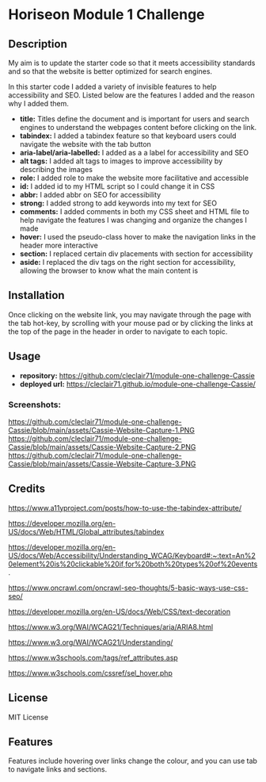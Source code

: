 # Horiseon Module 1 Challenge

## Description

My aim is to update the starter code so that it meets accessibility standards and so that the website is better optimized for search engines.

In this starter code I added a variety of invisible features to help accessibility and SEO. Listed below are the features I added and the reason why I added them.
* **title:** Titles define the document and is important for users and search engines to understand the webpages content before clicking on the link.
* **tabindex:** I added a tabindex feature so that keyboard users could navigate the website with the tab button
* **aria-label/aria-labelled:** I added as a a label for accessibility and SEO
* **alt tags:** I added alt tags to images to improve accessibility by describing the images
* **role:** I added role to make the website more facilitative and accessible
* **id:** I added id to my HTML script so I could change it in CSS
* **abbr:** I added abbr on SEO for accessibility
* **strong:** I added strong to add keywords into my text for SEO
* **comments:** I added comments in both my CSS sheet and HTML file to help navigate the features I was changing and organize the changes I made
* **hover:** I used the pseudo-class hover to make the navigation links in the header more interactive
* **section:** I replaced certain div placements with section for accessibility
* **aside:** I replaced the div tags on the right section for accessibility, allowing the browser to know what the main content is

## Installation

Once clicking on the website link, you may navigate through the page with the tab hot-key, by scrolling with your mouse pad or by clicking the links at the top of the page in the header in order to navigate to each topic.

## Usage

* **repository:** https://github.com/cleclair71/module-one-challenge-Cassie 
* **deployed url:** https://cleclair71.github.io/module-one-challenge-Cassie/ 

### Screenshots:
https://github.com/cleclair71/module-one-challenge-Cassie/blob/main/assets/Cassie-Website-Capture-1.PNG
https://github.com/cleclair71/module-one-challenge-Cassie/blob/main/assets/Cassie-Website-Capture-2.PNG
https://github.com/cleclair71/module-one-challenge-Cassie/blob/main/assets/Cassie-Website-Capture-3.PNG


## Credits

https://www.a11yproject.com/posts/how-to-use-the-tabindex-attribute/

https://developer.mozilla.org/en-US/docs/Web/HTML/Global_attributes/tabindex

https://developer.mozilla.org/en-US/docs/Web/Accessibility/Understanding_WCAG/Keyboard#:~:text=An%20element%20is%20clickable%20if,for%20both%20types%20of%20events.

https://www.oncrawl.com/oncrawl-seo-thoughts/5-basic-ways-use-css-seo/

https://developer.mozilla.org/en-US/docs/Web/CSS/text-decoration

https://www.w3.org/WAI/WCAG21/Techniques/aria/ARIA8.html

https://www.w3.org/WAI/WCAG21/Understanding/

https://www.w3schools.com/tags/ref_attributes.asp

https://www.w3schools.com/cssref/sel_hover.php

## License

MIT License

## Features

Features include hovering over links change the colour, and you can use tab to navigate links and sections.

